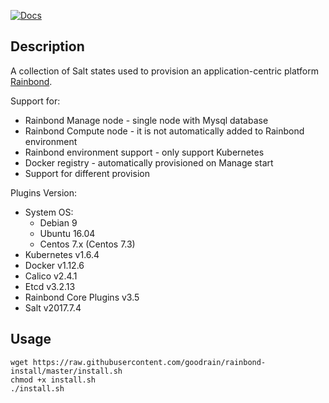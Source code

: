 [![Docs](https://img.shields.io/badge/docs-v3.5-brightgreen.svg)](https://www.rainbond.com/docs/stable/getting-started/pre-install.html)

## Description

A collection of Salt states used to provision an application-centric platform [Rainbond](https://github.com/goodrain/rainbond).

Support for:

- Rainbond Manage node - single node with Mysql database
- Rainbond Compute node - it is not automatically added to Rainbond environment
- Rainbond environment support - only support Kubernetes
- Docker registry - automatically provisioned on Manage start
- Support for different provision

Plugins Version:

- System OS:
    - Debian 9
    - Ubuntu 16.04
    - Centos 7.x (Centos 7.3)
- Kubernetes v1.6.4
- Docker v1.12.6
- Calico v2.4.1
- Etcd v3.2.13
- Rainbond Core Plugins v3.5
- Salt v2017.7.4


## Usage

```
wget https://raw.githubusercontent.com/goodrain/rainbond-install/master/install.sh 
chmod +x install.sh 
./install.sh
```

